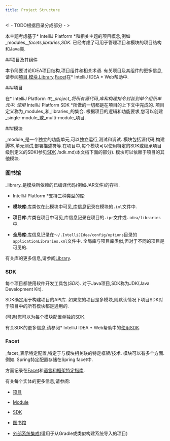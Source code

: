 ```yaml
---
title: Project Structure
---
```


<! -  TODO根据目录分成部分 - >


本主题考虑基于* IntelliJ Platform *和相关主题的项目概念,例如_modules_,_facets_,_libraries_,_SDK_.
已经考虑了可用于管理项目和模块的项目结构和Java类.


##项目及其组件


本节简要讨论IDEA项目结构,项目组件和相关术语.
有关项目及其组件的更多信息,请参阅[项目](https://www.jetbrains.com/help/idea/about-projects.html),[模块](https://www.jetbrains.com/help/idea/configurations-projects.html#working-with-modules),[Library](https://www.jetbrains.com/help/idea/working-with-libraries.html),[Facet](https://www.jetbrains.com/help/idea/adding-support-for-frameworks-and-technologies.html#facets)在* IntelliJ IDEA * Web帮助中.


###项目


在* IntelliJ Platform *中,_project_将所有源代码,库和构建指令封装到单个组织单元中.
使用* IntelliJ Platform SDK *所做的一切都是在项目的上下文中完成的.
项目定义称为_modules_和_libraries_的集合.
根据项目的逻辑和功能要求,您可以创建_single-module_或_multi-module_项目.


###模块


_module_是一个独立的功能单元,可以独立运行,测试和调试.
模块包括源代码,构建脚本,单元测试,部署描述符等.在项目中,每个模块可以使用特定的SDK或继承项目级别定义的SDK(参见[SDK](/reference_guide/project_model) 
/sdk.md)本文档下面的部分).
模块可以依赖于项目的其他模块.


### 图书馆


_library_是模块所依赖的已编译代码(例如JAR文件)的存档. 
* IntelliJ Platform *支持三种类型的库:


* **模块库**:库类仅在此模块中可见,库信息记录在模块的`.iml`文件中.

* **项目库**:库类在项目中可见,库信息记录在项目的`.ipr`文件或`.idea/libraries`中.

* **全局库**:库信息记录在`〜/.IntelliJIdea/config/options`目录的`applicationLibraries.xml`文件中.
全局库与项目库类似,但对于不同的项目是可见的.


有关库的更多信息,请参阅[Library](https://www.jetbrains.com/help/idea/working-with-libraries.html).


### SDK


每个项目都使用软件开发工具包(_SDK_).
对于Java项目,SDK称为JDK(Java Development Kit).


SDK确定用于构建项目的API库.
如果您的项目是多模块,则默认情况下项目SDK对于项目中的所有模块都是通用的.


(可选)您可以为每个模块配置单独的SDK.


有关SDK的更多信息,请参阅* IntelliJ IDEA * Web帮助中的[使用SDK](https://www.jetbrains.com/help/idea/working-with-sdks.html).


### Facet


_facet_表示特定配置,特定于与模块相关联的特定框架/技术.
模块可以有多个方面.
例如. 
Spring特定配置存储在Spring facet中.


方面记录在[Facet](https://www.jetbrains.com/help/idea/adding-support-for-frameworks-and-technologies.html#facets)和[语言和框架特定指南](https://www.jetbrains.com/help/idea/language-and-framework-specific-guidelines.html).


有关每个实体的更多信息,请参阅:


 -  [项目](/reference_guide/project_model/project.md)

 -  [Module](/reference_guide/project_model/module.md)

 -  [SDK](/reference_guide/project_model/sdk.md)

 -  [图书馆](/reference_guide/project_model/facet.md)

 -  [外部系统集成](/reference_guide/frameworks_and_external_apis/external_system_integration.md)(适用于从Gradle或类似构建系统导入的项目)


